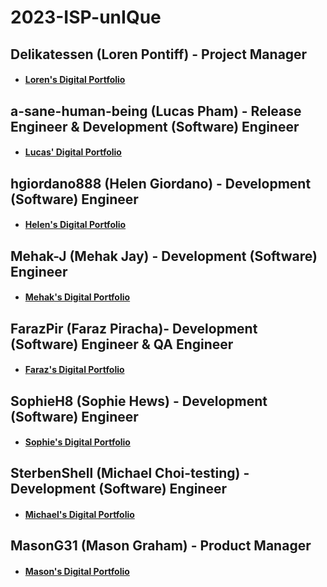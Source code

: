 # 2023-ISP-unIQue
## Delikatessen (Loren Pontiff) - Project Manager
* ####       [Loren's Digital Portfolio](https://www.codermerlin.com/users/loren-pontiff/Digital%20Portfolio/index.html)
## a-sane-human-being (Lucas Pham) - Release Engineer & Development (Software) Engineer
* ####        [Lucas' Digital Portfolio](https://codermerlin.com/users/lucas-pham/Digital%20Portfolio/index.html)

## hgiordano888 (Helen Giordano) - Development (Software) Engineer 
* ####	     [Helen's Digital Portfolio](https://codermerlin.com/users/helen-giordano/Digital%20Portfolio/index.html)

## Mehak-J (Mehak Jay) - Development (Software) Engineer
* ####	     [Mehak's Digital Portfolio](https://codermerlin.com/users/mehak-jay/Digital%20Portfolio/index.html)

## FarazPir (Faraz Piracha)- Development (Software) Engineer & QA Engineer
* ####	     [Faraz's Digital Portfolio](https://codermerlin.com/users/faraz-piracha/Digital%20Portfolio/index.html)

## SophieH8 (Sophie Hews) - Development (Software) Engineer
* ####	     [Sophie's Digital Portfolio](https://www.codermerlin.com/users/sophie-hews/Digital%20Portfolio/index.html)

## SterbenShell (Michael Choi-testing) - Development (Software) Engineer
* ####       [Michael's Digital Portfolio](https://www.codermerlin.com/users/michael-choi/Digital%20Portfolio/index.html)

## MasonG31 (Mason Graham) - Product Manager
* ####	     [Mason's Digital Portfolio](https://codermerlin.com/users/mason-graham/Digital%20Portfolio/index.html)
	

